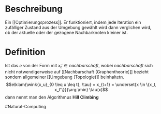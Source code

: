 # Beschreibung
Ein [[Optimierungsprozess]].
Er funktioniert, indem jede Iteration ein zufälliger Zustand aus der Umgebung gewählt wird dann verglichen wird, ob der aktuelle oder der gezogene Nachbarknoten kleiner ist. 


# Definition
Ist das $e$ von der Form mit $x_t' \in nachbarschaft$, wobei $nachbarschaft$ sich nicht notwendigerweise auf [[Nachbarschaft (Graphentheorie)]] bezieht sondern allgemeiner [[Umgebung (Topologie)]] beinhaltetn.
$$e\klam{\wink{x_u}_{0 \leq u \leq t}, \tau} = x_{t+1} = \underset{x \in \{x_t, x_t'\}}{\arg \min} \tau(x)$$
dann nennt man den Algorithmus **Hill Climbing**





$\newcommand{\wink}[1]{\left\langle #1 \right\rangle}$
$\newcommand{\klam}[1]{\left( #1 \right)}$
$\newcommand{\Q}{\mathbb Q}$
$\newcommand{\R}{\mathbb R}$
$\newcommand{\C}{\mathbb C}$
$\newcommand{\F}{\mathbb F}$
$\newcommand{\Z}{\mathbb Z}$
$\newcommand{\N}{\mathbb N}$
$\newcommand{\a}{\alpha}$

#Natural-Computing 
